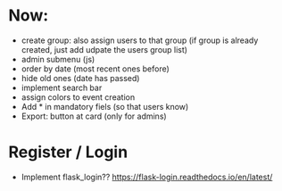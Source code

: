 # Now:
* create group: also assign users to that group (if group is already created, just add udpate the users group list)
* admin submenu (js)
* order by date (most recent ones before)
* hide old ones (date has passed)
* implement search bar
* assign colors to event creation
* Add * in mandatory fiels (so that users know)
* Export: button at card (only for admins)

# Register / Login

* Implement flask_login?? https://flask-login.readthedocs.io/en/latest/